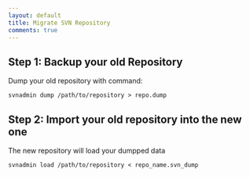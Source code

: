 ```yaml
---
layout: default
title: Migrate SVN Repository
comments: true
---
```


## Step 1: Backup your old Repository

Dump your old repository with command:

```shell
svnadmin dump /path/to/repository > repo.dump
```

## Step 2: Import your old repository into the new one

The new repository will load your dumpped data 

```shell
svnadmin load /path/to/repository < repo_name.svn_dump
```
